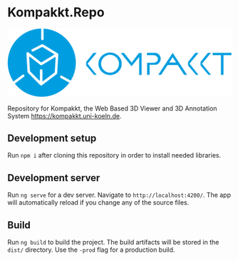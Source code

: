 # Kompakkt.Repo

![Kompakkt](src/assets/kompakkt-logo.png)

Repository for Kompakkt, the Web Based 3D Viewer and 3D Annotation System https://kompakkt.uni-koeln.de.

## Development setup

Run `npm i` after cloning this repository in order to install needed libraries.

## Development server

Run `ng serve` for a dev server. Navigate to `http://localhost:4200/`. The app will automatically reload if you change any of the source files.

## Build

Run `ng build` to build the project. The build artifacts will be stored in the `dist/` directory. Use the `-prod` flag for a production build.



